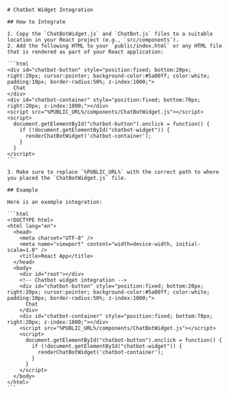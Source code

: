 
    # Chatbot Widget Integration

    ## How to Integrate

    1. Copy the `ChatBotWidget.js` and `ChatBot.js` files to a suitable location in your React project (e.g., `src/components`).
    2. Add the following HTML to your `public/index.html` or any HTML file that is rendered as part of your React application:

    ```html
    <div id="chatbot-button" style="position:fixed; bottom:20px; right:20px; cursor:pointer; background-color:#5a00ff; color:white; padding:10px; border-radius:50%; z-index:1000;">
      Chat
    </div>
    <div id="chatbot-container" style="position:fixed; bottom:70px; right:20px; z-index:1000;"></div>
    <script src="%PUBLIC_URL%/components/ChatBotWidget.js"></script>
    <script>
      document.getElementById("chatbot-button").onclick = function() {
        if (!document.getElementById("chatbot-widget")) {
          renderChatBotWidget('chatbot-container');
        }
      }
    </script>
    ```

    3. Make sure to replace `%PUBLIC_URL%` with the correct path to where you placed the `ChatBotWidget.js` file.

    ## Example

    Here is an example integration:

    ```html
    <!DOCTYPE html>
    <html lang="en">
      <head>
        <meta charset="UTF-8" />
        <meta name="viewport" content="width=device-width, initial-scale=1.0" />
        <title>React App</title>
      </head>
      <body>
        <div id="root"></div>
        <!-- Chatbot widget integration -->
        <div id="chatbot-button" style="position:fixed; bottom:20px; right:20px; cursor:pointer; background-color:#5a00ff; color:white; padding:10px; border-radius:50%; z-index:1000;">
          Chat
        </div>
        <div id="chatbot-container" style="position:fixed; bottom:70px; right:20px; z-index:1000;"></div>
        <script src="%PUBLIC_URL%/components/ChatBotWidget.js"></script>
        <script>
          document.getElementById("chatbot-button").onclick = function() {
            if (!document.getElementById("chatbot-widget")) {
              renderChatBotWidget('chatbot-container');
            }
          }
        </script>
      </body>
    </html>
    ```
    